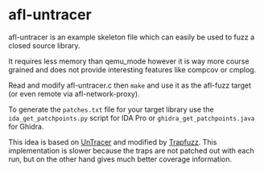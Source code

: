 # afl-untracer

afl-untracer is an example skeleton file which can easily be used to fuzz
a closed source library.

It requires less memory than qemu_mode however it is way
more course grained and does not provide interesting features like compcov
or cmplog.

Read and modify afl-untracer.c then `make` and use it as the afl-fuzz target
(or even remote via afl-network-proxy).

To generate the `patches.txt` file for your target library use the
`ida_get_patchpoints.py` script for IDA Pro or
`ghidra_get_patchpoints.java` for Ghidra.

This idea is based on [UnTracer](https://github.com/FoRTE-Research/UnTracer-AFL)
and modified by [Trapfuzz](https://github.com/googleprojectzero/p0tools/tree/master/TrapFuzz).
This implementation is slower because the traps are not patched out with each
run, but on the other hand gives much better coverage information.
